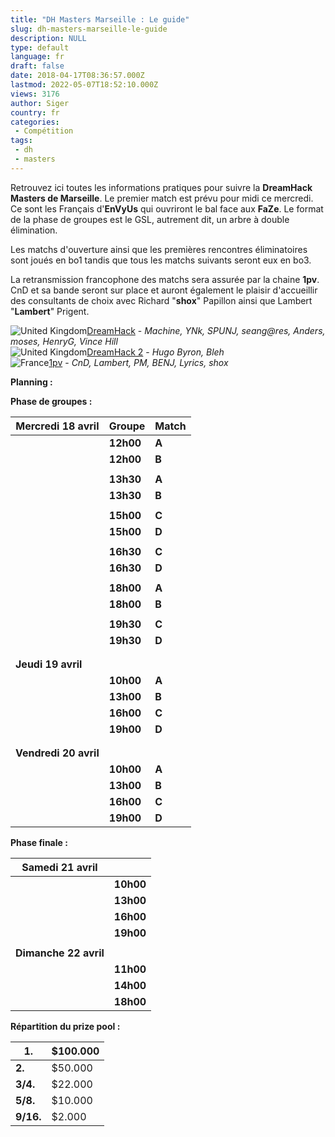 ```yaml
---
title: "DH Masters Marseille : Le guide"
slug: dh-masters-marseille-le-guide
description: NULL
type: default
language: fr
draft: false
date: 2018-04-17T08:36:57.000Z
lastmod: 2022-05-07T18:52:10.000Z
views: 3176
author: Siger
country: fr
categories:
 - Compétition
tags:
 - dh
 - masters
---
```

Retrouvez ici toutes les informations pratiques pour suivre la **DreamHack Masters de Marseille**. Le premier match est prévu pour midi ce mercredi. Ce sont les Français d'**EnVyUs** qui ouvriront le bal face aux **FaZe**. Le format de la phase de groupes est le GSL, autrement dit, un arbre à double élimination. 

Les matchs d'ouverture ainsi que les premières rencontres éliminatoires sont joués en bo1 tandis que tous les matchs suivants seront eux en bo3.

La retransmission francophone des matchs sera assurée par la chaine **1pv**. CnD et sa bande seront sur place et auront également le plaisir d'accueillir des consultants de choix avec Richard "**shox**" Papillon ainsi que Lambert "**Lambert**" Prigent.

![United Kingdom](/images/countries/gb.svg)⁠[DreamHack](https://www.twitch.tv/dreamhackcs) \- _Machine, YNk, SPUNJ, seang@res, Anders, moses, HenryG, Vince Hill_  
![United Kingdom](/images/countries/gb.svg)⁠[DreamHack 2](https://www.twitch.tv/dreamhackcs2) \- _Hugo Byron, Bleh_  
![France](/images/countries/fr.svg)⁠[1pv](https://www.twitch.tv/dreamhackcsgo%5Ffr) \- _CnD, Lambert, PM, BENJ, Lyrics, shox_

**Planning :**

**Phase de groupes :**

| **Mercredi 18 avril** | **Groupe** | **Match**                                                                                                         |
| --------------------- | ---------- | ----------------------------------------------------------------------------------------------------------------- |
| | **12h00**           | **A**      | ![Europe](/images/countries/eu.svg)⁠ **FaZe vs![France](/images/countries/fr.svg)⁠ EnVyUs**                       |
| | **12h00**           | **B**      | ![Europe](/images/countries/eu.svg)⁠ **Mousesports vs![Serbia](/images/countries/rs.svg)⁠ Valiance**              |
| |                     |            |                                                                                                                   |
| | **13h30**           | **A**      | ![France](/images/countries/fr.svg)⁠ **G2 Esports vs![United States](/images/countries/us.svg)⁠ Cloud9**          |
| | **13h30**           | **B**      | **![Brazil](/images/countries/br.svg)** **⁠ SK Gaming vs ![Sweden](/images/countries/se.svg)⁠ Ninjas in Pyjamas** |
| |                     |            |                                                                                                                   |
| | **15h00**           | **C**      | ![Sweden](/images/countries/se.svg)⁠ **fnatic vs![China](/images/countries/cn.svg)⁠ Tyloo**                       |
| | **15h00**           | **D**      | ![United States](/images/countries/us.svg)⁠ **Liquid vs![Kazakhstan](/images/countries/kz.svg)⁠ Gambit**          |
| |                     |            |                                                                                                                   |
| | **16h30**           | **C**      | ![Ukraine](/images/countries/ua.svg)**⁠ Natus Vincere vs![Australia](/images/countries/au.svg)⁠ Renegades**       |
| | **16h30**           | **D**      | ![Denmark](/images/countries/dk.svg)⁠ **Astralis vs![Turkey](/images/countries/tr.svg)⁠ Space Soldiers**          |
| |                     |            |                                                                                                                   |
| | **18h00**           | **A**      | Match éliminatoire                                                                                                |
| | **18h00**           | **B**      | Match éliminatoire                                                                                                |
| |                     |            |                                                                                                                   |
| | **19h30**           | **C**      | Match éliminatoire                                                                                                |
| | **19h30**           | **D**      | Match éliminatoire                                                                                                |
| |                     |            |                                                                                                                   |
| |                     |            |                                                                                                                   |
| **Jeudi 19 avril**    |            |                                                                                                                   |
| | **10h00**           | **A**      | Match des vainqueurs                                                                                              |
| | **13h00**           | **B**      | Match des vainqueurs                                                                                              |
| | **16h00**           | **C**      | Match des vainqueurs                                                                                              |
| | **19h00**           | **D**      | Match des vainqueurs                                                                                              |
| |                     |            |                                                                                                                   |
| |                     |            |                                                                                                                   |
| **Vendredi 20 avril** |            |                                                                                                                   |
| | **10h00**           | **A**      | Match décisif                                                                                                     |
| | **13h00**           | **B**      | Match décisif                                                                                                     |
| | **16h00**           | **C**      | Match décisif                                                                                                     |
| | **19h00**           | **D**      | Match décisif                                                                                                     |

  
**Phase finale :**

| **Samedi 21 avril**   |                    |
| --------------------- | ------------------ |
| | **10h00**           | Quart de finale #1 |
| | **13h00**           | Quart de finale #2 |
| | **16h00**           | Quart de finale #3 |
| | **19h00**           | Quart de finale #4 |
| |                     |                    |
| **Dimanche 22 avril** |                    |
| | **11h00**           | Demi-finale #1     |
| | **14h00**           | Demi-finale #2     |
| | **18h00**           | Finale             |
  
  
**Répartition du prize pool :**

| **1.**    | $100.000 |
| --------- | -------- |
| **2.**    | $50.000  |
| **3/4.**  | $22.000  |
| **5/8.**  | $10.000  |
| **9/16.** | $2.000   |
